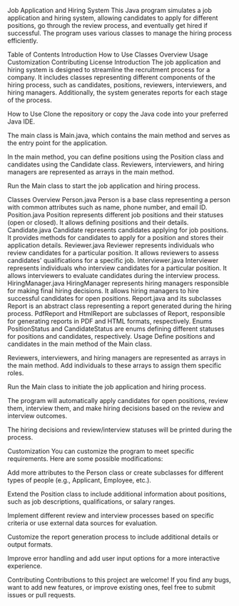 Job Application and Hiring System
This Java program simulates a job application and hiring system, allowing candidates to apply for different positions, go through the review process, and eventually get hired if successful. The program uses various classes to manage the hiring process efficiently.

Table of Contents
Introduction
How to Use
Classes Overview
Usage
Customization
Contributing
License
Introduction
The job application and hiring system is designed to streamline the recruitment process for a company. It includes classes representing different components of the hiring process, such as candidates, positions, reviewers, interviewers, and hiring managers. Additionally, the system generates reports for each stage of the process.

How to Use
Clone the repository or copy the Java code into your preferred Java IDE.

The main class is Main.java, which contains the main method and serves as the entry point for the application.

In the main method, you can define positions using the Position class and candidates using the Candidate class. Reviewers, interviewers, and hiring managers are represented as arrays in the main method.

Run the Main class to start the job application and hiring process.

Classes Overview
Person.java
Person is a base class representing a person with common attributes such as name, phone number, and email ID.
Position.java
Position represents different job positions and their statuses (open or closed). It allows defining positions and their details.
Candidate.java
Candidate represents candidates applying for job positions. It provides methods for candidates to apply for a position and stores their application details.
Reviewer.java
Reviewer represents individuals who review candidates for a particular position. It allows reviewers to assess candidates' qualifications for a specific job.
Interviewer.java
Interviewer represents individuals who interview candidates for a particular position. It allows interviewers to evaluate candidates during the interview process.
HiringManager.java
HiringManager represents hiring managers responsible for making final hiring decisions. It allows hiring managers to hire successful candidates for open positions.
Report.java and its subclasses
Report is an abstract class representing a report generated during the hiring process.
PdfReport and HtmlReport are subclasses of Report, responsible for generating reports in PDF and HTML formats, respectively.
Enums
PositionStatus and CandidateStatus are enums defining different statuses for positions and candidates, respectively.
Usage
Define positions and candidates in the main method of the Main class.

Reviewers, interviewers, and hiring managers are represented as arrays in the main method. Add individuals to these arrays to assign them specific roles.

Run the Main class to initiate the job application and hiring process.

The program will automatically apply candidates for open positions, review them, interview them, and make hiring decisions based on the review and interview outcomes.

The hiring decisions and review/interview statuses will be printed during the process.

Customization
You can customize the program to meet specific requirements. Here are some possible modifications:

Add more attributes to the Person class or create subclasses for different types of people (e.g., Applicant, Employee, etc.).

Extend the Position class to include additional information about positions, such as job descriptions, qualifications, or salary ranges.

Implement different review and interview processes based on specific criteria or use external data sources for evaluation.

Customize the report generation process to include additional details or output formats.

Improve error handling and add user input options for a more interactive experience.

Contributing
Contributions to this project are welcome! If you find any bugs, want to add new features, or improve existing ones, feel free to submit issues or pull requests.

